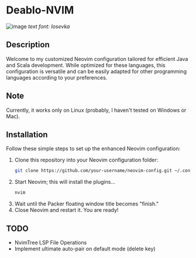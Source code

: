 # Deablo-NVIM
![image](https://github.com/deablofk/deablo-nvim/assets/51531895/1ae94c99-da52-469a-b0c5-f38f6102291c)
*text font: Iosevka*

## Description
Welcome to my customized Neovim configuration tailored for efficient Java and Scala development. While optimized for these languages, this configuration is versatile and can be easily adapted for other programming languages according to your preferences.

## Note
Currently, it works only on Linux (probably, I haven't tested on Windows or Mac).

## Installation
Follow these simple steps to set up the enhanced Neovim configuration:

1. Clone this repository into your Neovim configuration folder:
   ```bash
   git clone https://github.com/your-username/neovim-config.git ~/.config/nvim/
   ```
2. Start Neovim; this will install the plugins...
   ```bash
   nvim
   ```
3. Wait until the Packer floating window title becomes "finish."
4. Close Neovim and restart it. You are ready!

## TODO

- NvimTree LSP File Operations
- Implement ultimate auto-pair on default mode (delete key)
